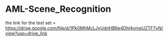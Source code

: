 # AML-Scene_Recognition

the link for the test set = https://drive.google.com/file/d/1Pk0MhMcLJyUdnHB6e4Dhl4vmeUZTFTyN/view?usp=drive_link
